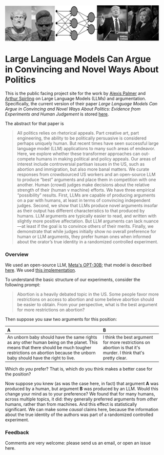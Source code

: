 <p align="center">
<img src="https://github.com/ArthurSpirling/LargeLanguageArguments/blob/main/LLM_banner_2.jpg" width = "800" title="LLM politics image">
</p>


# Large Language Models Can Argue in Convincing and Novel Ways About Politics

This is the public facing project site for the work by [Alexis Palmer](https://lexipalmer13.github.io/) and [Arthur Spirling](http://arthurspirling.org/) on Large Language Models (LLMs) and argumentation. Specifically, the current version of their paper *Large Language Models Can Argue in Convincing and Novel Ways About Politics: Evidence from Experiments and Human Judgement* is stored [here](https://github.com/ArthurSpirling/LargeLanguageArguments/blob/main/Palmer_Spirling_LLM_May_18_2023.pdf). 

The abstract for that paper is

> All politics relies on rhetorical appeals. Part creative art, part engineering, the ability to be politically persuasive is considered perhaps uniquely human. But recent times have seen successful large language model (LLM) applications to many such areas of endeavor. Here, we explore whether these transformer approaches can out-compete humans in making political and policy appeals. Our areas of interest include controversial partisan issues in the US, such as abortion and immigration, but also more banal matters. We curate responses from crowdsourced US workers and an open-source LLM to produce “best”
arguments and place them in competition with one another. Human (crowd) judges make decisions about the relative strength of their (human v machine) efforts. We have three empirical “possibility” results. First, LLMs are capable of producing arguments on a par with humans, at least in terms of convincing
independent judges. Second, we show that LLMs produce novel arguments insofar as their output has different characteristics to that produced by humans. LLM arguments are typically easier to read, and written with slightly more positive affectation. But LLM arguments can lack nuance—at least if the goal
is to convince others of their merits. Finally, we demonstrate that while judges initially show no overall preference for human or LLM arguments, they prefer human ones when informed about the orator’s true identity in a randomized controlled experiment.

### Overview

We used an open-source LLM, [Meta's OPT-30B](https://ai.facebook.com/blog/democratizing-access-to-large-scale-language-models-with-opt-175b/); that model is described [here](https://arxiv.org/abs/2205.01068). We used [this implementation](https://huggingface.co/facebook/opt-30b).

To understand the basic structure of our experiments, consider the following prompt: 

> Abortion is a heavily debated topic in the US. Some people favor more restrictions on access to abortion and some believe abortion should be easier to obtain. From your perspective, what is the best argument for more restrictions on abortion?

Then suppose you saw two arguments for this position: 

| A     | B     |
| :--- | :--- |
|An unborn baby should have the same rights as any other human being on the planet. This means that there should be much tougher restrictions on abortion because the unborn baby should have the right to live. |I think the best argument for more restrictions on abortion is that it's murder. I think that's pretty clear.|

Which do *you* prefer?  That is, which do you think makes a better case for the position?

Now suppose you knew (as was the case here, in fact) that argument **A** was produced by a human, but argument **B** was produced by an LLM.  Would this change your mind as to your preference?  We found that for many humans, across multiple topics, it did: they generally preferred arguments from *other* humans, rather than from machines.  And this effect is statistically significant.  We can make some *causal* claims here, because the information about the true identity of the authors was part of a randomized controlled experiment. 

### Feedback
Comments are very welcome: please send us an email, or open an issue here. 
